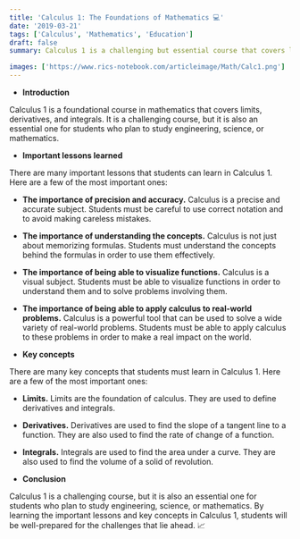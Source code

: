 ```yaml
---
title: 'Calculus 1: The Foundations of Mathematics 💻'
date: '2019-03-21'
tags: ['Calculus', 'Mathematics', 'Education']
draft: false
summary: Calculus 1 is a challenging but essential course that covers limits, derivatives, and integrals, and is a critical foundation for students who plan to study engineering, science, or mathematics.

images: ['https://www.rics-notebook.com/articleimage/Math/Calc1.png']
---
```


- **Introduction**

Calculus 1 is a foundational course in mathematics that covers limits,
derivatives, and integrals. It is a challenging course, but it is also an
essential one for students who plan to study engineering, science, or
mathematics.

- **Important lessons learned**

There are many important lessons that students can learn in Calculus 1. Here are
a few of the most important ones:

- **The importance of precision and accuracy.** Calculus is a precise and
  accurate subject. Students must be careful to use correct notation and to
  avoid making careless mistakes.
- **The importance of understanding the concepts.** Calculus is not just about
  memorizing formulas. Students must understand the concepts behind the formulas
  in order to use them effectively.
- **The importance of being able to visualize functions.** Calculus is a visual
  subject. Students must be able to visualize functions in order to understand
  them and to solve problems involving them.
- **The importance of being able to apply calculus to real-world problems.**
  Calculus is a powerful tool that can be used to solve a wide variety of
  real-world problems. Students must be able to apply calculus to these problems
  in order to make a real impact on the world.

- **Key concepts**

There are many key concepts that students must learn in Calculus 1. Here are a
few of the most important ones:

- **Limits.** Limits are the foundation of calculus. They are used to define
  derivatives and integrals.
- **Derivatives.** Derivatives are used to find the slope of a tangent line to a
  function. They are also used to find the rate of change of a function.
- **Integrals.** Integrals are used to find the area under a curve. They are
  also used to find the volume of a solid of revolution.

- **Conclusion**

Calculus 1 is a challenging course, but it is also an essential one for students
who plan to study engineering, science, or mathematics. By learning the
important lessons and key concepts in Calculus 1, students will be well-prepared
for the challenges that lie ahead. 📈
